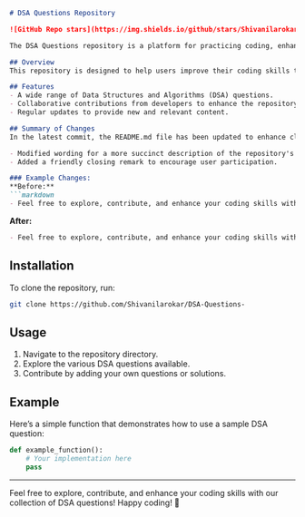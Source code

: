 ```markdown
# DSA Questions Repository

![GitHub Repo stars](https://img.shields.io/github/stars/Shivanilarokar/DSA-Questions-) ![GitHub last commit](https://img.shields.io/github/last-commit/Shivanilarokar/DSA-Questions-) ![Issues](https://img.shields.io/github/issues/Shivanilarokar/DSA-Questions-)

The DSA Questions repository is a platform for practicing coding, enhancing problem-solving skills, and preparing for technical interviews. This repository is a collaborative space where developers can contribute their own questions and solutions.

## Overview
This repository is designed to help users improve their coding skills through a wide range of Data Structures and Algorithms (DSA) questions. Whether you're preparing for interviews or just want to enhance your knowledge, this repository is the perfect place to start!

## Features
- A wide range of Data Structures and Algorithms (DSA) questions.
- Collaborative contributions from developers to enhance the repository.
- Regular updates to provide new and relevant content.

## Summary of Changes
In the latest commit, the README.md file has been updated to enhance clarity and improve user engagement. Notable changes include:

- Modified wording for a more succinct description of the repository's purpose.
- Added a friendly closing remark to encourage user participation.

### Example Changes:
**Before:**
```markdown
- Feel free to explore, contribute, and enhance your coding skills with our collection of DSA questions!
```

**After:**
```markdown
- Feel free to explore, contribute, and enhance your coding skills with our collection of DSA questions! Happy coding! 🎉
```

## Installation
To clone the repository, run:
```bash
git clone https://github.com/Shivanilarokar/DSA-Questions-
```

## Usage
1. Navigate to the repository directory.
2. Explore the various DSA questions available.
3. Contribute by adding your own questions or solutions.

## Example
Here’s a simple function that demonstrates how to use a sample DSA question:
```python
def example_function():
    # Your implementation here
    pass
```

---

Feel free to explore, contribute, and enhance your coding skills with our collection of DSA questions! Happy coding! 🎉
```